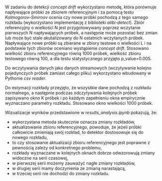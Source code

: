 W zadaniu do detekcji *concept drift* wykorzystano metodę, która porównuje napływające próbki ze zbiorem referencyjnym i za pomocą testu *Kolmogorov–Smirnov* ocenia czy nowe próbki pochodzą z tego samego rozkładu (wykorzystano implementację z biblioteki *alibi-detect*). Zbiór referencyjny o wielkości N jest przygotowywany poprzez wczytanie pierwszych N napływających próbek, a następnie może pozostać bez zmian lub może być stale akutalizowany do N ostatnich wczytanych próbek. Napływające nowe próbki są zbierane w zbiory testowe o wielkości L i na podstawie tych zbiorów oceniano wystąpienie *concept drift*. Stosowano wielkość zbioru referencyjnego równą 1000 próbek, wielkość zbioru testowego równą 100, a dla testu statystycznego przyjęto p_value=0.005.

Do wczytywania danych jako danych streamowych (wczytywanie kolejno pojedynczych próbek zamiast całego pliku) wykorzystano wbudowany w Pythonie *csv reader*.

Do estymacji rozkłady przeyjęto, że wszystkie dane pochodzą z rozkładu normalnego, a następnie podczas odczytywania kolejnych próbek zapisywano okno K próbek i po każdym zapełnieniu okna empirycznie wyznaczano parametry rozkładu. Stosowano okno wielkości 1000 próbek.

Wizualizacje wyników przedstawione w *results_analysis.ipynb* pokazują, że:
- wykorzystana metoda skutecznie oznacza zmiany rozkładów,
- aktualizowanie zbioru referencyjnego, powoduje, że jeżeli próbki całkowicie zmieniają swój rozkład, to detektor dostosowuje się do nowego rozkładu,
- to czy stosowanie aktualizacji zbioru referencyjnego jest poprawne z pewnością zależy od konkretnego problemu,
- rozkłady wyznaczane w kolejnych oknach dobrze odwzorowują zmiany widoczne na serii czasowej,
- w pierwszej serii możemy zauważyć nagłe zmiany rozkładów,
- w drugiej serii mamy doczynienia ze zmianą narastającą,
- w trzeciej serii nie dochodzi do zmiany rozkładu.
